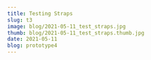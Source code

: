 ```yaml
---
title: Testing Straps
slug: t3
image: blog/2021-05-11_test_straps.jpg
thumb: blog/2021-05-11_test_straps.thumb.jpg
date: 2021-05-11
blog: prototype4
---
```

